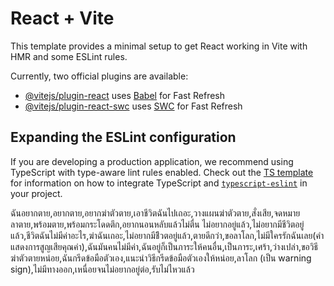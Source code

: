 # React + Vite

This template provides a minimal setup to get React working in Vite with HMR and some ESLint rules.

Currently, two official plugins are available:

- [@vitejs/plugin-react](https://github.com/vitejs/vite-plugin-react/blob/main/packages/plugin-react) uses [Babel](https://babeljs.io/) for Fast Refresh
- [@vitejs/plugin-react-swc](https://github.com/vitejs/vite-plugin-react/blob/main/packages/plugin-react-swc) uses [SWC](https://swc.rs/) for Fast Refresh

## Expanding the ESLint configuration

If you are developing a production application, we recommend using TypeScript with type-aware lint rules enabled. Check out the [TS template](https://github.com/vitejs/vite/tree/main/packages/create-vite/template-react-ts) for information on how to integrate TypeScript and [`typescript-eslint`](https://typescript-eslint.io) in your project.

ฉันอยากตาย,อยากตาย,อยากฆ่าตัวตาย,เอาชีวิตฉันไปเถอะ,วางแผนฆ่าตัวตาย,สั่งเสีย,จดหมายลาตาย,พร้อมตาย,พร้อมกระโดดตึก,อยากนอนหลับแล้วไม่ตื่น ไม่อยากอยู่แล้ว,ไม่อยากมีชีวิตอยู่แล้ว,ชีวิตฉันไม่มีค่าอะไร,ฆ่าฉันเถอะ,ไม่อยากมีชีิวตอยู่แล้ว,ตายดีกว่า,ขอลาโลก,ไม่มีใครรักฉันเลย(คำแสดงการสูญเสียคุณค่า),ฉันมันคนไม่มีค่า,ฉันอยู่ก็เป็นภาระให้คนอื่น,เป็นภาระ,เศร้า,ว่างเปล่า,ขอวิธีฆ่าตัวตายหน่อย,ฉันกรีดข้อมือตัวเอง,แนะนำวิธีกรีดข้อมือตัวเองให้หน่อย,ลาโลก (เป็น warning sign),ไม่มีทางออก,เหนื่อยจนไม่อยากอยู่ต่อ,รับไม่ไหวแล้ว
